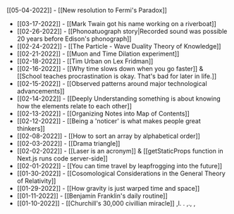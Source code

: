 [[05-04-2022]] - [[New resolution to Fermi's Paradox]]
- [[03-17-2022]] - [[Mark Twain got his name working on a riverboat]]
- [[02-26-2022]] - [[Phonoatuograph story|Recorded sound was possible 20 years before Edison's phonograph]]
- [[02-24-2022]] -  [[The Particle - Wave Duality Theory of Knowledge]]
- [[02-21-2022]] - [[Muon and Time Dilation experiment]]
- [[02-18-2022]] - [[Tim Urban on Lex Fridman]]
- [[02-16-2022]] - [[Why time slows down when you go faster]] & [[School teaches procrastination is okay. That's bad for later in life.]]
- [[02-15-2022]] - [[Observed patterns around major technological advancements]]
- [[02-14-2022]] - [[Deeply Understanding something is about knowing how the elements relate to each other]]
- [[02-13-2022]] - [[Organizing Notes into Map of Contents]]
- [[02-12-2022]] - [[Being a 'noticer' is what makes people great thinkers]]
- [[02-08-2022]] - [[How to sort an array by alphabetical order]]
- [[02-03-2022]] - [[Drama triangle]]
- [[02-02-2022]] - [[Laser is an acronym]] & [[getStaticProps function in Next.js runs code server-side]]
- [[02-01-2022]] - [[You can time travel by leapfrogging into the future]]
- [[01-30-2022]] - [[Cosomological Considerations in the General Theory of Relativity]]
- [[01-29-2022]] - [[How gravity is just warped time and space]]
- [[01-11-2022]] - [[Benjamin Franklin's daily routine]]
- [[01-10-2022]] - [[Churchill's 30,000 civillian miracle]]
,l.        . ,.,        ,                                                                                                                                  
